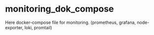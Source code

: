 # monitoring_dok_compose
Here docker-compose file for monitoring. (prometheus, grafana, node-exporter, loki, promtail)
